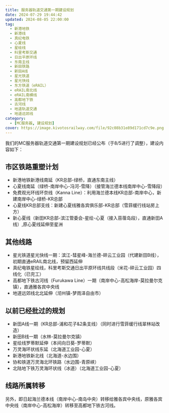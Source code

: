 ```yaml
---
title: 服务器轨道交通第一期建设规划
date: 2024-07-29 19:44:42
updated: 2024-08-05 22:00:00
tag:
  - 新港地铁
  - 新港线
  - 真纪电铁
  - 心夏线
  - 星绘线
  - 科里考斯交通
  - 日出平原环线
  - 东南主线
  - 新田铁路
  - 新田A线
  - 星光铁道
  - 星光快线
  - 东方铁道（eRAIL）
  - eRAIL南北线
  - eRAIL南横线
  - 高都地下铁
  - 古河线
  - 地道轨道交通
  - 地道远郊线
category:
  - [MC服务器, 建设规划]
cover: https://image.kivotosrailway.com/file/92c08b31e89d171cd7c9e.png 
---
```

我们的MC服务器轨道交通第一期建设规划已经公布（于8/5进行了调整），建设内容如下：
## 市区铁路重塑计划
* 新港地铁新港线南延（KR总部-绿桥，直通东南主线）
* 心夏线南延（绿桥-南岸中心-冯河-雪降）（接管海兰德本线南岸中心-雪降段）
* 免费观光环线环奈线（Kanna Line）：利用海兰德本线KR总部-南岸中心，新建南岸中心-绿桥-KR总部
* 心夏线KR总部支线：新建心夏线雅各宾俱乐部-KR总部（雪菲缓行线站房上方）
* 新心夏线（新田KR总部-滨江管委会-星绘-心夏（接入苜蓿岛段），直通新田A线）,原心夏线延伸至星洲
## 其他线路
* 星光铁道星光快线一期：滨江-彗星峰-海兰德-碎云工业园（代建新田B线），初期直通eRAIL南北线，预留西延伸
* 真纪电铁星绘线，科里考斯交通日出平原环线共线段（米花-碎云工业园）四线化（已完工）
* 高都地下铁古河线（Furukawa Line）一期（南岸中心-高松海岸-莫拉曼尔克镇），直通雅各宾中央线
* 地道远郊线北北延伸（沏州镇-梦雨泽自由市）

## 以前已经批过的规划
* 新田A线一期（KR总部-浦和花子&2条支线）（同时进行雪菲缓行线翠林站改造）
* 新田B线一期（水林-莫拉曼尔克镇）
* 星绘线罗蒂默延伸（本间向日葵-罗蒂默）
* 万灵海环状线东延（北海道工业园-心夏）
* 新港地铁新北线（北海道-水边围）
* 协和铁道万灵海北环铁路（水边围-青原峡）
* 北陆地下铁万灵海环状线（冰道）（北海道工业园-心夏）

## 线路所属转移
另外，即日起海兰德本线（南岸中心-南岛中央）转移给雅各宾中央线，原雅各宾中央线（南岸中心-高松海岸）转移至高都地下铁古河线。